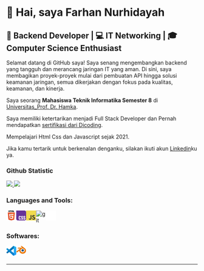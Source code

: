 
# 👋 Hai, saya Farhan Nurhidayah

## 🚀 Backend Developer | 💻 IT Networking | 🎓 Computer Science Enthusiast

Selamat datang di GitHub saya! Saya senang mengembangkan backend yang tangguh dan merancang jaringan IT yang aman. Di sini, saya membagikan proyek-proyek mulai dari pembuatan API hingga solusi keamanan jaringan, semua dikerjakan dengan fokus pada kualitas, keamanan, dan kinerja.

Saya seorang **Mahasiswa Teknik Informatika Semester 8** di [Universitas_Prof. Dr. Hamka](https://ft.uhamka.ac.id/).<br>

Saya memiliki ketertarikan menjadi Full Stack Developer dan Pernah mendapatkan [sertifikasi dari Dicoding](https://www.dicoding.com/academies/600/certificates/1894512).<br>

Mempelajari Html Css dan Javascript sejak 2021.<br>

Jika kamu tertarik untuk berkenalan denganku, silakan ikuti akun [Linkedin](https://www.linkedin.com/in/farhan-nurhidayah-9a2760221/)ku ya.
### Github Statistic
<p align="left">
<a href="https://github.com/farhannurhidayah">
  <img height="180em" src="https://github-readme-stats-eight-theta.vercel.app/api?username=farhannurhidayah&show_icons=true&theme=algolia&include_all_commits=true&count_private=true"/>
  <img height="180em" src="https://github-readme-stats-eight-theta.vercel.app/api/top-langs/?username=farhannurhidayah&layout=compact&langs_count=8&theme=algolia"/>
</a>
</p>

### Languages and Tools:


<a href="https://www.w3.org/html/" target="_blank"><img align="left" alt="HTML5" width="26px" src="https://raw.githubusercontent.com/github/explore/80688e429a7d4ef2fca1e82350fe8e3517d3494d/topics/html/html.png" /></a>
<a href="https://www.w3schools.com/css/" target="_blank"><img align="left" alt="CSS3" width="26px" src="https://raw.githubusercontent.com/github/explore/80688e429a7d4ef2fca1e82350fe8e3517d3494d/topics/css/css.png" /></a>
<a href="https://www.w3schools.com/js//" target="_blank"><img align="left" alt="CSS3" width="26px" src="https://raw.githubusercontent.com/github/explore/80688e429a7d4ef2fca1e82350fe8e3517d3494d/topics/javascript/javascript.png" /></a>
<a href="https://git-scm.com/" target="_blank"> <img align="left" alt="git" width="26px" src="https://www.vectorlogo.zone/logos/git-scm/git-scm-icon.svg"/> </a>
<img align="left" alt="GitHub" width="26px" src="https://github.com/Aakarsh-B/trying-repos/blob/master/github.svg" />
<br />
<br />
### Softwares:

<img align="left" alt="Visual Studio Code" width="26px" src="https://raw.githubusercontent.com/github/explore/80688e429a7d4ef2fca1e82350fe8e3517d3494d/topics/visual-studio-code/visual-studio-code.png" />
<a href="https://www.blender.org" target="_blank"> <img align="left" alt="Photoshop" width="26px" src="https://github.com/Aakarsh-B/trying-repos/blob/master/blender.png?raw=true"/> </a>


<br />
<br />

---
